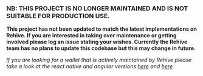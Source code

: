 ### NB: THIS PROJECT IS NO LONGER MAINTAINED AND IS NOT SUITABLE FOR PRODUCTION USE.

**This project has not been updated to match the latest implementations on Rehive. If you are interested in taking over maintenance or getting involved please log an issue stating your wishes. Currently the Rehive team has no plans to update this codebase but this may change in future.**

*If you are looking for a wallet that is actively maintained by Rehive please take a look at the react native and angular versions [here](https://github.com/rehive/wallet-react-native) and [here](https://github.com/rehive/wallet-angular)*
